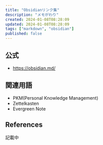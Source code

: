 ```yaml
---
title: "Obsidianリンク集"
description: "メモがわり"
created: 2024-01-08T08:28:09
updated: 2024-01-08T08:28:09
tags: ["markdown", "obsidian"]
published: false
---
```

## 公式
- https://obsidian.md/

## 関連用語
- PKM(Personal Knowledge Management)
- Zettelkasten
- Evergreen Note


## References
記載中


